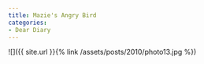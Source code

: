 ```yaml
---
title: Mazie's Angry Bird
categories:
- Dear Diary
---
```


![]({{ site.url }}{% link /assets/posts/2010/photo13.jpg %})
